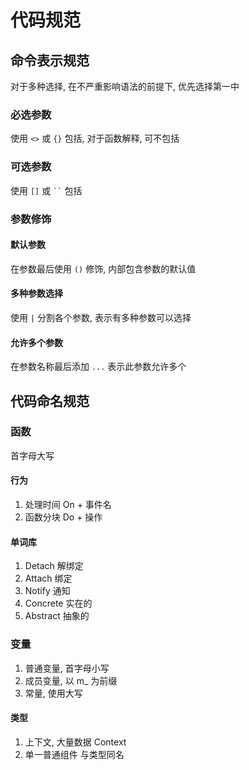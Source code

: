 # 代码规范

## 命令表示规范
对于多种选择, 在不严重影响语法的前提下, 优先选择第一中

### 必选参数
使用 `<>` 或 `{}` 包括, 对于函数解释, 可不包括

### 可选参数
使用 `[]` 或 ` `` ` 包括

### 参数修饰
#### 默认参数
在参数最后使用 `()` 修饰, 内部包含参数的默认值

#### 多种参数选择
使用 `|` 分割各个参数, 表示有多种参数可以选择

#### 允许多个参数
在参数名称最后添加 `...` 表示此参数允许多个

## 代码命名规范
### 函数
首字母大写

#### 行为
1. 处理时间 On + 事件名
1. 函数分块 Do + 操作

#### 单词库
1. Detach 解绑定
1. Attach 绑定
1. Notify 通知
1. Concrete 实在的
1. Abstract 抽象的

### 变量
1. 普通变量, 首字母小写
1. 成员变量, 以 m_ 为前缀
1. 常量, 使用大写

#### 类型
1. 上下文, 大量数据 Context
1. 单一普通组件 与类型同名
